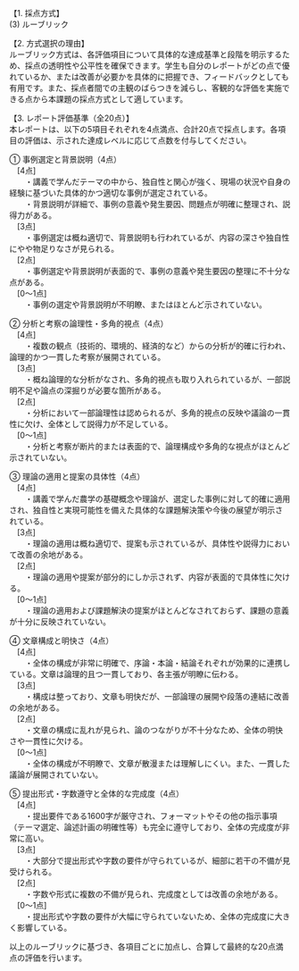【1. 採点方式】  
(3) ルーブリック

【2. 方式選択の理由】  
ルーブリック方式は、各評価項目について具体的な達成基準と段階を明示するため、採点の透明性や公平性を確保できます。学生も自分のレポートがどの点で優れているか、または改善が必要かを具体的に把握でき、フィードバックとしても有用です。また、採点者間での主観のばらつきを減らし、客観的な評価を実施できる点から本課題の採点方式として適しています。

【3. レポート評価基準（全20点）】  
本レポートは、以下の5項目それぞれを4点満点、合計20点で採点します。各項目の評価は、示された達成レベルに応じて点数を付与してください。

① 事例選定と背景説明（4点）  
 [4点]  
  ・講義で学んだテーマの中から、独自性と関心が強く、現場の状況や自身の経験に基づいた具体的かつ適切な事例が選定されている。  
  ・背景説明が詳細で、事例の意義や発生要因、問題点が明確に整理され、説得力がある。  
 [3点]  
  ・事例選定は概ね適切で、背景説明も行われているが、内容の深さや独自性にやや物足りなさが見られる。  
 [2点]  
  ・事例選定や背景説明が表面的で、事例の意義や発生要因の整理に不十分な点がある。  
 [0～1点]  
  ・事例の選定や背景説明が不明瞭、またはほとんど示されていない。

② 分析と考察の論理性・多角的視点（4点）  
 [4点]  
  ・複数の観点（技術的、環境的、経済的など）からの分析が的確に行われ、論理的かつ一貫した考察が展開されている。  
 [3点]  
  ・概ね論理的な分析がなされ、多角的視点も取り入れられているが、一部説明不足や論点の深掘りが必要な箇所がある。  
 [2点]  
  ・分析において一部論理性は認められるが、多角的視点の反映や議論の一貫性に欠け、全体として説得力が不足している。  
 [0～1点]  
  ・分析と考察が断片的または表面的で、論理構成や多角的な視点がほとんど示されていない。

③ 理論の適用と提案の具体性（4点）  
 [4点]  
  ・講義で学んだ農学の基礎概念や理論が、選定した事例に対して的確に適用され、独自性と実現可能性を備えた具体的な課題解決策や今後の展望が明示されている。  
 [3点]  
  ・理論の適用は概ね適切で、提案も示されているが、具体性や説得力において改善の余地がある。  
 [2点]  
  ・理論の適用や提案が部分的にしか示されず、内容が表面的で具体性に欠ける。  
 [0～1点]  
  ・理論の適用および課題解決の提案がほとんどなされておらず、課題の意義が十分に反映されていない。

④ 文章構成と明快さ（4点）  
 [4点]  
  ・全体の構成が非常に明確で、序論・本論・結論それぞれが効果的に連携している。文章は論理的且つ一貫しており、各主張が明瞭に伝わる。  
 [3点]  
  ・構成は整っており、文章も明快だが、一部論理の展開や段落の連結に改善の余地がある。  
 [2点]  
  ・文章の構成に乱れが見られ、論のつながりが不十分なため、全体の明快さや一貫性に欠ける。  
 [0～1点]  
  ・全体の構成が不明瞭で、文章が散漫または理解しにくい。また、一貫した議論が展開されていない。

⑤ 提出形式・字数遵守と全体的な完成度（4点）  
 [4点]  
  ・提出要件である1600字が厳守され、フォーマットやその他の指示事項（テーマ選定、論述計画の明確性等）も完全に遵守しており、全体の完成度が非常に高い。  
 [3点]  
  ・大部分で提出形式や字数の要件が守られているが、細部に若干の不備が見受けられる。  
 [2点]  
  ・字数や形式に複数の不備が見られ、完成度としては改善の余地がある。  
 [0～1点]  
  ・提出形式や字数の要件が大幅に守られていないため、全体の完成度に大きく影響している。

以上のルーブリックに基づき、各項目ごとに加点し、合算して最終的な20点満点の評価を行います。